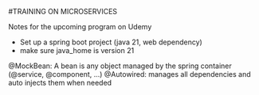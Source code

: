 #TRAINING ON MICROSERVICES

Notes for the upcoming program on Udemy

- Set up a spring boot project (java 21, web dependency)
- make sure java_home is version 21

@MockBean: A bean is any object managed by the spring container (@service, @component, ...)
@Autowired: manages all dependencies and auto injects them when needed